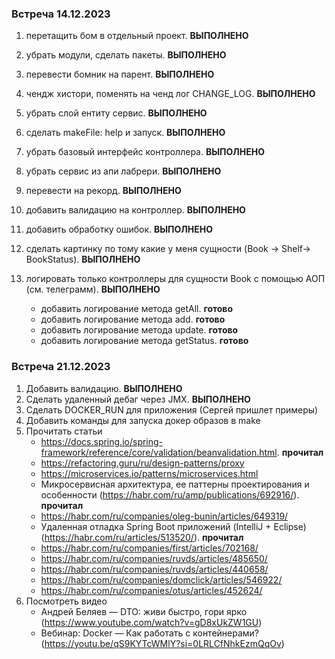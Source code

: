 ### Встреча 14.12.2023
1. перетащить бом в отдельный проект. **ВЫПОЛНЕНО**

2. убрать модули, сделать пакеты. **ВЫПОЛНЕНО**

3. перевести бомник на парент. **ВЫПОЛНЕНО**

4. чендж хистори, поменять на ченд лог CHANGE_LOG. **ВЫПОЛНЕНО**

5. убрать слой ентиту сервис. **ВЫПОЛНЕНО**

6. сделать makeFile: help и запуск. **ВЫПОЛНЕНО**

7. убрать базовый интерфейс контроллера. **ВЫПОЛНЕНО**

8. убрать сервис из апи лабрери. **ВЫПОЛНЕНО**

9. перевести на рекорд. **ВЫПОЛНЕНО**

11. добавить валидацию на контроллер. **ВЫПОЛНЕНО**

12. добавить обработку ошибок. **ВЫПОЛНЕНО**

13. сделать картинку по тому какие у меня сущности (Book -> Shelf-> BookStatus). **ВЫПОЛНЕНО**

14. логировать только контроллеры для сущности Book c помощью АОП (см. телеграмм). **ВЫПОЛНЕНО**
    - добавить логирование метода getAll. **готово**
    - добавить логирование метода add. **готово**
    - добавить логирование метода update. **готово**
    - добавить логирование метода getStatus. **готово**


### Встреча 21.12.2023
1. Добавить валидацию. **ВЫПОЛНЕНО**
2. Сделать удаленный дебаг через JMX. **ВЫПОЛНЕНО**
3. Сделать DOCKER_RUN для приложения (Сергей пришлет примеры)
4. Добавить команды для запуска докер образов в make
5. Прочитать статьи
   - https://docs.spring.io/spring-framework/reference/core/validation/beanvalidation.html. **прочитал**
   - https://refactoring.guru/ru/design-patterns/proxy
   - https://microservices.io/patterns/microservices.html
   - Микросервисная архитектура, ее паттерны проектирования и особенности (https://habr.com/ru/amp/publications/692916/). **прочитал**
   - https://habr.com/ru/companies/oleg-bunin/articles/649319/
   - Удаленная отладка Spring Boot приложений (IntelliJ + Eclipse) (https://habr.com/ru/articles/513520/). **прочитал**
   - https://habr.com/ru/companies/first/articles/702168/
   - https://habr.com/ru/companies/ruvds/articles/485650/
   - https://habr.com/ru/companies/ruvds/articles/440658/
   - https://habr.com/ru/companies/domclick/articles/546922/
   - https://habr.com/ru/companies/otus/articles/452624/
6. Посмотреть видео
   - Андрей Беляев — DTO: живи быстро, гори ярко (https://www.youtube.com/watch?v=gD8xUkZW1GU)
   - Вебинар: Docker — Как работать с контейнерами? (https://youtu.be/qS9KYTcWMlY?si=0LRLCfNhkEzmQqOv)

